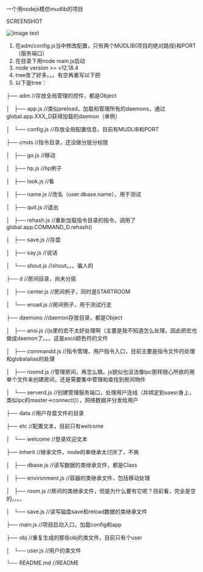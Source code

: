 一个用nodejs模仿mudlib的项目

SCREENSHOT

![Image text](https://raw.githubusercontent.com/nodemud/nodelib/main/nodelib-screenshot-01.png)


1. 在adm/config.js当中修改配置，只有两个MUDLIB(项目的绝对路径)和PORT（服务端口）
2. 在目录下用node main.js启动
3. node version >= v12.18.4
4. tree改了好多。。。有空再重写以下把
5. 以下是tree：

├── adm                  //存放全局管理的控件，都是Object

│   ├── app.js           //类似preload，加载和管理所有的daemons，通过global.app.XXX_D获得加载的daemon（单例）

│   └── config.js        //存放全局配置信息，目前有MUDLIB和PORT

├── cmds                 //指令目录，还没做分层分权限

│   ├── go.js            //移动

│   ├── hp.js            //hp例子

│   ├── look.js          //看

│   ├── name.js          //改名（user.dbase.name），用于测试

│   ├── quit.js          //退出

│   ├── rehash.js        //重新加载指令目录的指令，调用了global.app.COMMAND_D.rehash()

│   ├── save.js          //存盘

│   ├── say.js           //说话

│   └── shout.js         //shout。。。骗人的

├── d                    //房间目录，尚未分层

│   ├── center.js        //房间例子，同时是STARTROOM

│   └── eroad.js         //房间例子，用于测试行走

├── daemons              //daemon存放目录，都是Object

│   ├── ansi.js          //js里的宏不太好处理啊（主要是我不知道怎么处理，因此把宏也做成daemon了。。。这是ascii颜色符的文件

│   ├── commandd.js      //指令管理，用户指令入口，目前主要是指令文件的处理和globalalias的处理

│   ├── roomd.js         //管理房间，再怎么搞，js貌似也没法像lpc那样随心所欲的用单个文件来创建房间，还是需要集中管理和查找到房间物件

│   └── serverd.js       //创建管理服务端口，处理用户连线（并绑定到usesr身上，类似lpc的master->connect()），网络数据并分发给用户

├── data                 //用户存盘文件的目录

├── etc                  //配置文本，目前只有welcome

│   └── welcome          //登录欢迎文本

├── inherit              //继承文件，node的单继承太讨厌了，不爽

│   ├── dbase.js         //读写数据的类继承文件，都是Class

│   ├── environment.js   //容器的类继承文件，包括移动处理

│   ├── room.js          //房间的类继承文件，但是为什么要有它呢？目前看，完全是空的。。。。

│   └── save.js          //读写磁盘save和reload数据的类继承文件

├── main.js              //项目启动入口，加载config和app

├── obj                  //重复生成的那些obj的类文件，目前只有个user

│   └── user.js          //用户的类文件

└── README.md            //README


